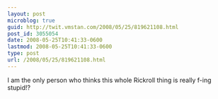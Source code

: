 ```yaml
---
layout: post
microblog: true
guid: http://twit.vmstan.com/2008/05/25/819621108.html
post_id: 3055054
date: 2008-05-25T10:41:33-0600
lastmod: 2008-05-25T10:41:33-0600
type: post
url: /2008/05/25/819621108.html
---
```

I am the only person who thinks this whole Rickroll thing is really f-ing stupid!?
